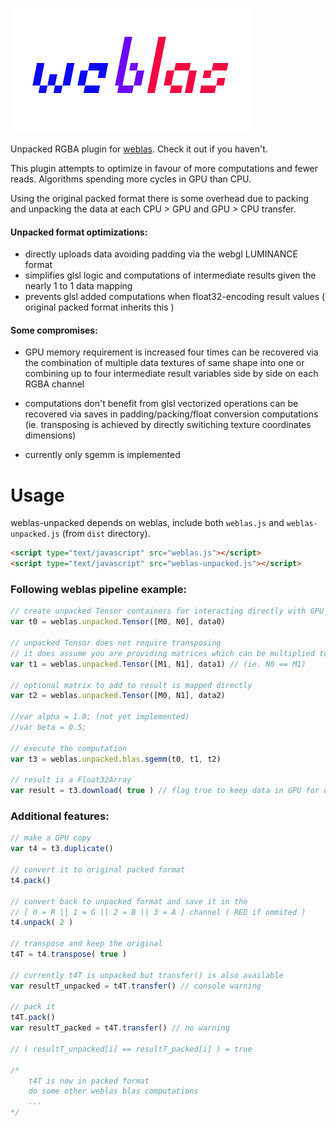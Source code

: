 ![logo](weblas.png)

Unpacked RGBA plugin for [weblas](https://github.com/waylonflinn/weblas). Check it out if you haven't.

This plugin attempts to optimize in favour of more computations and fewer reads. Algorithms spending more cycles in GPU than CPU.

Using the original packed format there is some overhead due to packing and unpacking the data at each CPU > GPU and GPU > CPU transfer.

#### Unpacked format optimizations:

* directly uploads data avoiding padding via the webgl LUMINANCE format
* simplifies glsl logic and computations of intermediate results given the nearly 1 to 1 data mapping
* prevents glsl added computations when float32-encoding result values ( original packed format inherits this )

#### Some compromises:

* GPU memory requirement is increased four times
	can be recovered via the combination of multiple data textures of same shape into one
	or combining up to four intermediate result variables side by side on each RGBA channel
	
* computations don't benefit from glsl vectorized operations
	can be recovered via saves in padding/packing/float conversion computations
	(ie. transposing is achieved by directly switiching texture coordinates dimensions)

* currently only sgemm is implemented

# Usage

weblas-unpacked depends on weblas, include both `weblas.js` and `weblas-unpacked.js` (from `dist` directory).

```html
<script type="text/javascript" src="weblas.js"></script>
<script type="text/javascript" src="weblas-unpacked.js"></script>
```

### Following weblas pipeline example:

```javascript
// create unpacked Tensor containers for interacting directly with GPU memory
var t0 = weblas.unpacked.Tensor([M0, N0], data0)

// unpacked Tensor does not require transposing
// it does assume you are providing matrices which can be multiplied together
var t1 = weblas.unpacked.Tensor([M1, N1], data1) // (ie. N0 == M1)

// optional matrix to add to result is mapped directly
var t2 = weblas.unpacked.Tensor([M0, N1], data2)

//var alpha = 1.0; (not yet implemented)
//var beta = 0.5;

// execute the computation
var t3 = weblas.unpacked.blas.sgemm(t0, t1, t2)

// result is a Float32Array
var result = t3.download( true ) // flag true to keep data in GPU for other computations
```


### Additional features:

```javascript
// make a GPU copy
var t4 = t3.duplicate()

// convert it to original packed format
t4.pack()

// convert back to unpacked format and save it in the
// [ 0 = R || 1 = G || 2 = B || 3 = A ] channel ( RED if ommited )
t4.unpack( 2 )

// transpose and keep the original
t4T = t4.transpose( true )

// currently t4T is unpacked but transfer() is also available
var resultT_unpacked = t4T.transfer() // console warning

// pack it
t4T.pack()
var resultT_packed = t4T.transfer() // no warning

// ( resultT_unpacked[i] == resultT_packed[i] ) = true

/*
	t4T is now in packed format
	do some other weblas blas computations
	...
*/

```
